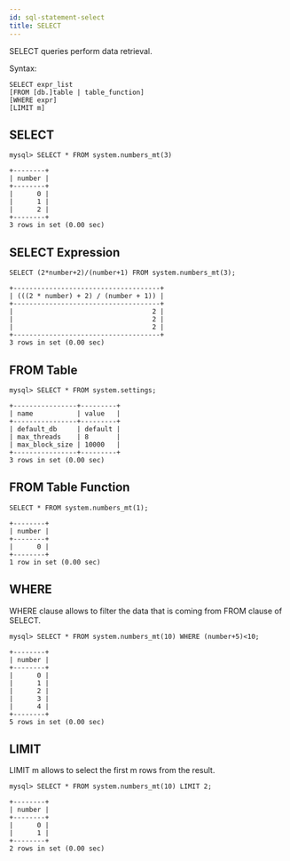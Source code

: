 ```yaml
---
id: sql-statement-select
title: SELECT
---
```


SELECT queries perform data retrieval.

Syntax:

    SELECT expr_list
    [FROM [db.]table | table_function]
    [WHERE expr]
    [LIMIT m]

## SELECT

    mysql> SELECT * FROM system.numbers_mt(3)

    +--------+
    | number |
    +--------+
    |      0 |
    |      1 |
    |      2 |
    +--------+
    3 rows in set (0.00 sec)

## SELECT Expression

    SELECT (2*number+2)/(number+1) FROM system.numbers_mt(3);

    +-------------------------------------+
    | (((2 * number) + 2) / (number + 1)) |
    +-------------------------------------+
    |                                   2 |
    |                                   2 |
    |                                   2 |
    +-------------------------------------+
    3 rows in set (0.00 sec)

## FROM Table

    mysql> SELECT * FROM system.settings;

    +----------------+---------+
    | name           | value   |
    +----------------+---------+
    | default_db     | default |
    | max_threads    | 8       |
    | max_block_size | 10000   |
    +----------------+---------+
    3 rows in set (0.00 sec)


## FROM Table Function

    SELECT * FROM system.numbers_mt(1);

    +--------+
    | number |
    +--------+
    |      0 |
    +--------+
    1 row in set (0.00 sec)

## WHERE

WHERE clause allows to filter the data that is coming from FROM clause of SELECT.

    mysql> SELECT * FROM system.numbers_mt(10) WHERE (number+5)<10;

    +--------+
    | number |
    +--------+
    |      0 |
    |      1 |
    |      2 |
    |      3 |
    |      4 |
    +--------+
    5 rows in set (0.00 sec)


## LIMIT

LIMIT m allows to select the first m rows from the result.

    mysql> SELECT * FROM system.numbers_mt(10) LIMIT 2;

    +--------+
    | number |
    +--------+
    |      0 |
    |      1 |
    +--------+
    2 rows in set (0.00 sec)